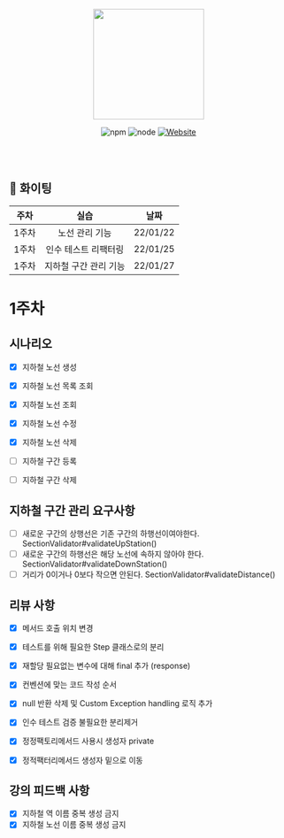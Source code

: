 <p align="center">
    <img width="200px;" src="https://raw.githubusercontent.com/woowacourse/atdd-subway-admin-frontend/master/images/main_logo.png"/>
</p>
<p align="center">
  <img alt="npm" src="https://img.shields.io/badge/npm-6.14.15-blue">
  <img alt="node" src="https://img.shields.io/badge/node-14.18.2-blue">
  <a href="https://edu.nextstep.camp/c/R89PYi5H" alt="nextstep atdd">
    <img alt="Website" src="https://img.shields.io/website?url=https%3A%2F%2Fedu.nextstep.camp%2Fc%2FR89PYi5H">
  </a>
</p>

<br>
<br>

## 🚀 화이팅

|주차|실습|날짜|
|:---:|:---:|:---:|
|1주차|노선 관리 기능|22/01/22|
|1주차|인수 테스트 리팩터링|22/01/25|
|1주차|지하철 구간 관리 기능|22/01/27|

# 1주차
## 시나리오
- [x] 지하철 노선 생성
- [x] 지하철 노선 목록 조회
- [x] 지하철 노선 조회
- [x] 지하철 노선 수정
- [x] 지하철 노선 삭제

- [ ] 지하철 구간 등록
- [ ] 지하철 구간 삭제

## 지하철 구간 관리 요구사항
- [ ] 새로운 구간의 상행선은 기존 구간의 하행선이여야한다.   SectionValidator#validateUpStation()
- [ ] 새로운 구간의 하행선은 해당 노선에 속하지 않아야 한다. SectionValidator#validateDownStation()
- [ ] 거리가 0이거나 0보다 작으면 안된다. SectionValidator#validateDistance()

## 리뷰 사항
- [x] 메서드 호출 위치 변경
- [x] 테스트를 위해 필요한 Step 클래스로의 분리
- [x] 재할당 필요없는 변수에 대해 final 추가 (response)
- [x] 컨벤션에 맞는 코드 작성 순서
- [x] null 반환 삭제 및 Custom Exception handling 로직 추가
- [x] 인수 테스트 검증 불필요한 분리제거
- [x] 정정팩토리메서드 사용시 생성자 private
- [x] 정적팩터리메서드 생성자 밑으로 이동


## 강의 피드백 사항
- [x] 지하철 역 이름 중복 생성 금지
- [x] 지하철 노선 이름 중복 생성 금지